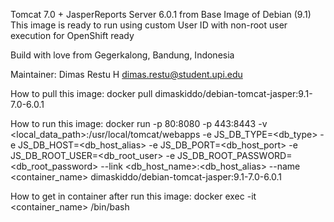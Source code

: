 Tomcat 7.0 + JasperReports Server 6.0.1 from Base Image of Debian (9.1)
This image is ready to run using custom User ID with non-root user execution for OpenShift ready

Build with love from Gegerkalong, Bandung, Indonesia

Maintainer:
Dimas Restu H <dimas.restu@student.upi.edu>


How to pull this image:
docker pull dimaskiddo/debian-tomcat-jasper:9.1-7.0-6.0.1


How to run this image:
docker run -p 80:8080 -p 443:8443 -v <local_data_path>:/usr/local/tomcat/webapps -e JS_DB_TYPE=<db_type> -e JS_DB_HOST=<db_host_alias> -e JS_DB_PORT=<db_host_port> -e JS_DB_ROOT_USER=<db_root_user> -e JS_DB_ROOT_PASSWORD=<db_root_password> --link <db_host_name>:<db_host_alias> --name <container_name> dimaskiddo/debian-tomcat-jasper:9.1-7.0-6.0.1


How to get in container after run this image:
docker exec -it <container_name> /bin/bash

